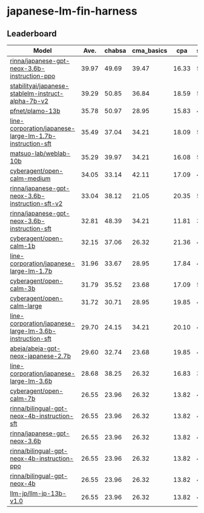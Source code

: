 # japanese-lm-fin-harness

## Leaderboard
<!-- lb start -->
| Model | Ave. | chabsa | cma_basics | cpa | security_sales_1 |
| --- | --- | --- | --- | --- | --- |
| [rinna/japanese-gpt-neox-3.6b-instruction-ppo](https://huggingface.co/rinna/japanese-gpt-neox-3.6b-instruction-ppo) | 39.97 | 49.69 | 39.47 | 16.33 | 54.39 |
| [stabilityai/japanese-stablelm-instruct-alpha-7b-v2](https://huggingface.co/stabilityai/japanese-stablelm-instruct-alpha-7b-v2) | 39.29 | 50.85 | 36.84 | 18.59 | 50.88 |
| [pfnet/plamo-13b](https://huggingface.co/pfnet/plamo-13b) | 35.78 | 50.97 | 28.95 | 15.83 | 47.37 |
| [line-corporation/japanese-large-lm-1.7b-instruction-sft](https://huggingface.co/line-corporation/japanese-large-lm-1.7b-instruction-sft) | 35.49 | 37.04 | 34.21 | 18.09 | 52.63 |
| [matsuo-lab/weblab-10b](https://huggingface.co/matsuo-lab/weblab-10b) | 35.29 | 39.97 | 34.21 | 16.08 | 50.88 |
| [cyberagent/open-calm-medium](https://huggingface.co/cyberagent/open-calm-medium) | 34.05 | 33.14 | 42.11 | 17.09 | 43.86 |
| [rinna/japanese-gpt-neox-3.6b-instruction-sft-v2](https://huggingface.co/rinna/japanese-gpt-neox-3.6b-instruction-sft-v2) | 33.04 | 38.12 | 21.05 | 20.35 | 52.63 |
| [rinna/japanese-gpt-neox-3.6b-instruction-sft](https://huggingface.co/rinna/japanese-gpt-neox-3.6b-instruction-sft) | 32.81 | 48.39 | 34.21 | 11.81 | 36.84 |
| [cyberagent/open-calm-1b](https://huggingface.co/cyberagent/open-calm-1b) | 32.15 | 37.06 | 26.32 | 21.36 | 43.86 |
| [line-corporation/japanese-large-lm-1.7b](https://huggingface.co/line-corporation/japanese-large-lm-1.7b) | 31.96 | 33.67 | 28.95 | 17.84 | 47.37 |
| [cyberagent/open-calm-3b](https://huggingface.co/cyberagent/open-calm-3b) | 31.79 | 35.52 | 23.68 | 17.09 | 50.88 |
| [cyberagent/open-calm-large](https://huggingface.co/cyberagent/open-calm-large) | 31.72 | 30.71 | 28.95 | 19.85 | 47.37 |
| [line-corporation/japanese-large-lm-3.6b-instruction-sft](https://huggingface.co/line-corporation/japanese-large-lm-3.6b-instruction-sft) | 29.70 | 24.15 | 34.21 | 20.10 | 40.35 |
| [abeja/abeja-gpt-neox-japanese-2.7b](https://huggingface.co/abeja/abeja-gpt-neox-japanese-2.7b) | 29.60 | 32.74 | 23.68 | 19.85 | 42.11 |
| [line-corporation/japanese-large-lm-3.6b](https://huggingface.co/line-corporation/japanese-large-lm-3.6b) | 28.68 | 38.25 | 26.32 | 16.83 | 33.33 |
| [cyberagent/open-calm-7b](https://huggingface.co/cyberagent/open-calm-7b) | 26.55 | 23.96 | 26.32 | 13.82 | 42.11 |
| [rinna/bilingual-gpt-neox-4b-instruction-sft](https://huggingface.co/rinna/bilingual-gpt-neox-4b-instruction-sft) | 26.55 | 23.96 | 26.32 | 13.82 | 42.11 |
| [rinna/japanese-gpt-neox-3.6b](https://huggingface.co/rinna/japanese-gpt-neox-3.6b) | 26.55 | 23.96 | 26.32 | 13.82 | 42.11 |
| [rinna/bilingual-gpt-neox-4b-instruction-ppo](https://huggingface.co/rinna/bilingual-gpt-neox-4b-instruction-ppo) | 26.55 | 23.96 | 26.32 | 13.82 | 42.11 |
| [rinna/bilingual-gpt-neox-4b](https://huggingface.co/rinna/bilingual-gpt-neox-4b) | 26.55 | 23.96 | 26.32 | 13.82 | 42.11 |
| [llm-jp/llm-jp-13b-v1.0](https://huggingface.co/llm-jp/llm-jp-13b-v1.0) | 26.55 | 23.96 | 26.32 | 13.82 | 42.11 |
<!-- lb end -->
